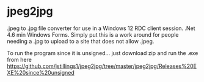 # jpeg2jpg
.jpeg to .jpg file converter for use in a Windows 12 RDC client session. .Net 4.6 min Windows Forms.
Simply put this is a work around for people needing a .jpg to upload to a site that does not allow .jpeg.

To run the program since it is unsigned... just download zip and run the .exe from here 
https://github.com/jstillings1/jpeg2jpg/tree/master/jpeg2jpg/Releases%20EXE%20since%20unsigned
